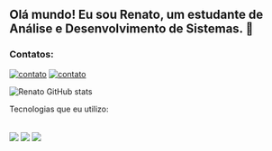 ## Olá mundo! Eu sou Renato, um estudante de Análise e Desenvolvimento de Sistemas. 👋
### Contatos:

[![contato](https://img.shields.io/badge/Instagram-E4405F?style=for-the-badge&logo=instagram&logoColor=white)](https://www.instagram.com/renators2k/)
[![contato](https://img.shields.io/badge/LinkedIn-0077B5?style=for-the-badge&logo=linkedin&logoColor=white
)](https://www.linkedin.com/in/renatosilvars/)


![Renato GitHub stats](https://github-readme-stats.vercel.app/api?username=renators2&show_icons=true&theme=midnight-purple)
<br/>

Tecnologias que eu utilizo:
<div style="display: inline_block"><br/>
  <img align ="center" alt"python" src="https://img.shields.io/badge/Python-3776AB?style=for-the-badge&logo=python&logoColor=white"/>
  <img align ="center" alt"" src="https://img.shields.io/badge/Java-ED8B00?style=for-the-badge&logo=openjdk&logoColor=white" />
  <img align ="center" alt"" src="https://img.shields.io/badge/MySQL-00000F?style=for-the-badge&logo=mysql&logoColor=white" />

</div>
<br/>
<br/>
